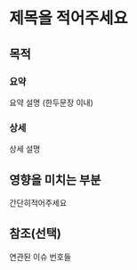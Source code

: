 # 제목을 적어주세요

## 목적

### 요약
요약 설명 (한두문장 이내)

### 상세
상세 설명

## 영향을 미치는 부분
간단히적어주세요

## 참조(선택)
연관된 이슈 번호들
